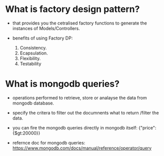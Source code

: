 # What is factory design pattern?

 - that provides you the cetralised factory functions to generate the instances of Models/Controllers.

 -  benefits of using Factory DP:

     1. Consistency.
     2. Ecapsulation.
     3. Flexibility.
     4. Testability 

# What is mongodb queries?

   - operations performed to retrieve, store or analayse the data from mongodb database.

   - specify the critera to filter out the documnents what to return /filter the data.

   - you can fire the mongodb queries directly in mongodb itself:
       {"price": {$gt:20000}}

   - refernce doc for mongodb queries: https://www.mongodb.com/docs/manual/reference/operator/query


